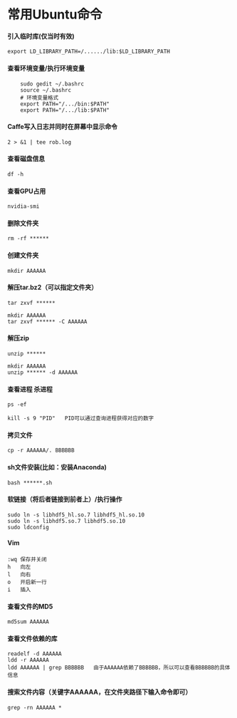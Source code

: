 # 常用Ubuntu命令

#### 引入临时库(仅当时有效)
	export LD_LIBRARY_PATH=/....../lib:$LD_LIBRARY_PATH

#### 查看环境变量/执行环境变量
		sudo gedit ~/.bashrc
		source ~/.bashrc
		# 环境变量格式
		export PATH="/.../bin:$PATH"
		export PATH="/.../lib:$PATH"

#### Caffe写入日志并同时在屏幕中显示命令
	2 > &1 | tee rob.log

#### 查看磁盘信息
	df -h

#### 查看GPU占用
	nvidia-smi

#### 删除文件夹
	rm -rf ******

#### 创建文件夹
	mkdir AAAAAA

#### 解压tar.bz2（可以指定文件夹）
	tar zxvf ******

	mkdir AAAAAA
	tar zxvf ****** -C AAAAAA

#### 解压zip
	unzip ******

	mkdir AAAAAA
	unzip ****** -d AAAAAA

#### 查看进程 杀进程
	ps -ef

	kill -s 9 "PID"   PID可以通过查询进程获得对应的数字

#### 拷贝文件
	cp -r AAAAAA/. BBBBBB 

#### sh文件安装(比如：安装Anaconda)
	bash ******.sh

#### 软链接（将后者链接到前者上）/执行操作
	sudo ln -s libhdf5_hl.so.7 libhdf5_hl.so.10
	sudo ln -s libhdf5.so.7 libhdf5.so.10
	sudo ldconfig

#### Vim
	:wq	保存并关闭
	h 	向左
	l	向右
	o	开启新一行
	i	插入

#### 查看文件的MD5
	md5sum AAAAAA

#### 查看文件依赖的库
	readelf -d AAAAAA
    ldd -r AAAAAA
	ldd AAAAAA | grep BBBBBB   由于AAAAAA依赖了BBBBBB，所以可以查看BBBBBB的具体信息

#### 搜索文件内容（关键字AAAAAA，在文件夹路径下输入命令即可）
	grep -rn AAAAAA * 